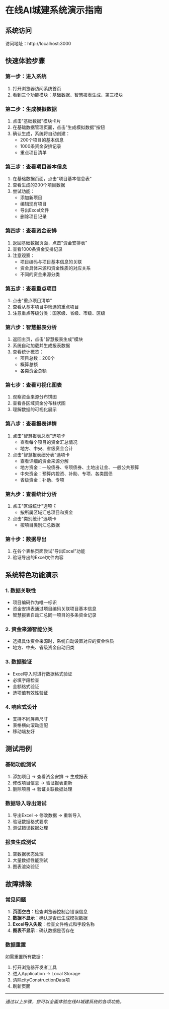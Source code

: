 # 在线AI城建系统演示指南

## 系统访问
访问地址：http://localhost:3000

## 快速体验步骤

### 第一步：进入系统
1. 打开浏览器访问系统首页
2. 看到三个功能模块：基础数据、智慧报表生成、第三模块

### 第二步：生成模拟数据
1. 点击"基础数据"模块卡片
2. 在基础数据管理页面，点击"生成模拟数据"按钮
3. 确认生成，系统将自动创建：
   - 200个项目的基本信息
   - 1000条资金安排记录
   - 重点项目清单

### 第三步：查看项目基本信息
1. 在基础数据页面，点击"项目基本信息表"
2. 查看生成的200个项目数据
3. 尝试功能：
   - 添加新项目
   - 编辑现有项目
   - 导出Excel文件
   - 删除项目记录

### 第四步：查看资金安排
1. 返回基础数据页面，点击"资金安排表"
2. 查看1000条资金安排记录
3. 注意观察：
   - 项目编码与项目基本信息的关联
   - 资金具体来源和资金性质的对应关系
   - 不同的资金来源分类

### 第五步：查看重点项目
1. 点击"重点项目清单"
2. 查看从基本项目中筛选的重点项目
3. 注意重点等级分类：国家级、省级、市级、区级

### 第六步：智慧报表分析
1. 返回主页，点击"智慧报表生成"模块
2. 系统自动加载并生成报表数据
3. 查看统计概览：
   - 项目总数：200个
   - 概算总额
   - 各类资金总额

### 第七步：查看可视化图表
1. 观察资金来源分布饼图
2. 查看各区域资金分布柱状图
3. 理解数据的可视化展示

### 第八步：查看报表详情
1. 点击"智慧报表总表"选项卡
   - 查看每个项目的资金汇总情况
   - 地方、中央、省级资金合计
2. 点击"智慧报表细分表"选项卡
   - 查看详细的资金来源分解
   - 地方资金：一般债券、专项债券、土地出让金、一般公共预算
   - 中央资金：预算内投资、补助、专项、各类国债
   - 省级资金：补助、专项

### 第九步：查看统计分析
1. 点击"区域统计"选项卡
   - 按所属区域汇总项目和资金
2. 点击"类别统计"选项卡
   - 按项目类别汇总数据

### 第十步：数据导出
1. 在各个表格页面尝试"导出Excel"功能
2. 验证导出的Excel文件内容

## 系统特色功能演示

### 1. 数据关联性
- 项目编码作为唯一标识
- 资金安排表通过项目编码关联项目基本信息
- 智慧报表自动汇总同一项目的多条资金记录

### 2. 资金来源智能分类
- 选择具体资金来源时，系统自动设置对应的资金性质
- 地方、中央、省级资金自动归类

### 3. 数据验证
- Excel导入时进行数据格式验证
- 必填字段检查
- 金额格式验证
- 选项值有效性验证

### 4. 响应式设计
- 支持不同屏幕尺寸
- 表格横向滚动适配
- 移动端友好

## 测试用例

### 基础功能测试
1. 添加项目 → 查看资金安排 → 生成报表
2. 修改项目信息 → 验证报表更新
3. 删除项目 → 验证关联数据处理

### 数据导入导出测试
1. 导出Excel → 修改数据 → 重新导入
2. 验证数据格式要求
3. 测试错误数据处理

### 报表生成测试
1. 空数据状态处理
2. 大量数据性能测试
3. 图表渲染验证

## 故障排除

### 常见问题
1. **页面空白**：检查浏览器控制台错误信息
2. **数据不显示**：确认是否已生成模拟数据
3. **Excel导入失败**：检查文件格式和字段名称
4. **图表不显示**：确认数据是否存在

### 数据重置
如需重置所有数据：
1. 打开浏览器开发者工具
2. 进入Application → Local Storage
3. 清除cityConstructionData项
4. 刷新页面

---

*通过以上步骤，您可以全面体验在线AI城建系统的各项功能。*